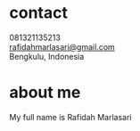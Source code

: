 # contact

081321135213 <br>
rafidahmarlasari@gmail.com <br>
Bengkulu, Indonesia<br>

# about me
My full name is Rafidah Marlasari